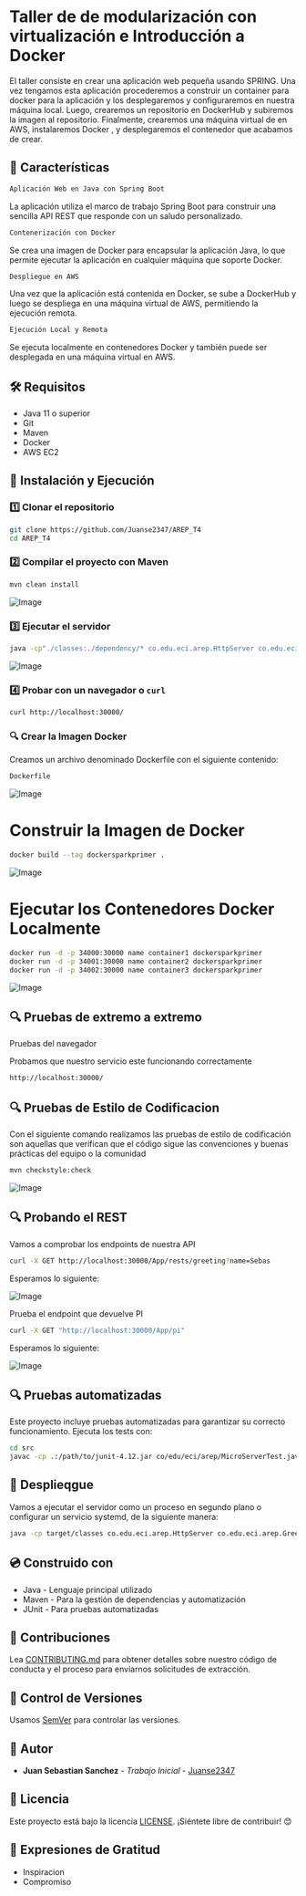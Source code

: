 # Taller de de modularización con virtualización e Introducción a Docker

El taller consiste en crear una aplicación web pequeña usando SPRING. Una vez tengamos esta aplicación procederemos a construir un container para docker para la aplicación y los desplegaremos y configuraremos en nuestra máquina local. Luego, crearemos un repositorio en DockerHub y subiremos la imagen al repositorio. Finalmente, crearemos una máquina virtual de en AWS, instalaremos Docker , y desplegaremos el contenedor que acabamos de crear.


## 📌 Características

```bash
Aplicación Web en Java con Spring Boot
```

La aplicación utiliza el marco de trabajo Spring Boot para construir una sencilla API REST que responde con un saludo personalizado.

```bash
Contenerización con Docker
```

Se crea una imagen de Docker para encapsular la aplicación Java, lo que permite ejecutar la aplicación en cualquier máquina que soporte Docker.
  
```bash
Despliegue en AWS
```

Una vez que la aplicación está contenida en Docker, se sube a DockerHub y luego se despliega en una máquina virtual de AWS, permitiendo la ejecución remota.

```bash
Ejecución Local y Remota
```
Se ejecuta localmente en contenedores Docker y también puede ser desplegada en una máquina virtual en AWS.


## 🛠️ Requisitos
- Java 11 o superior
- Git
- Maven
- Docker
- AWS EC2


## 🚀 Instalación y Ejecución
### 1️⃣ Clonar el repositorio
```bash
git clone https://github.com/Juanse2347/AREP_T4
cd AREP_T4
```

### 2️⃣ Compilar el proyecto con Maven
```bash
mvn clean install
```

![Image](https://github.com/user-attachments/assets/9a3392f2-fd28-4615-bfa2-ea5b9fdf9c00)


### 3️⃣ Ejecutar el servidor

```bash
java -cp"./classes:./dependency/* co.edu.eci.arep.HttpServer co.edu.eci.arep.GreetingController
```

![Image](https://github.com/user-attachments/assets/b91ad929-476d-4574-b792-751c9c93b2c9)


### 4️⃣ Probar con un navegador o `curl`
```bash
curl http://localhost:30000/
```


### 🔍 Crear la Imagen Docker

Creamos un archivo denominado Dockerfile con el siguiente contenido:

```bash
Dockerfile
```

![Image](https://github.com/user-attachments/assets/328d3d09-3a41-4294-9547-b5ec5723817f)

# Construir la Imagen de Docker

```bash
docker build --tag dockersparkprimer .
```

![Image](https://github.com/user-attachments/assets/bcc1a45f-9223-41a8-8d63-1f0697763409)


# Ejecutar los Contenedores Docker Localmente

```bash
docker run -d -p 34000:30000 name container1 dockersparkprimer
docker run -d -p 34001:30000 name container2 dockersparkprimer
docker run -d -p 34002:30000 name container3 dockersparkprimer
```

![Image](https://github.com/user-attachments/assets/2701569b-5036-4761-9ebb-3647163a8977)



## 🔍 Pruebas de extremo a extremo ##

Pruebas del navegador 

Probamos que nuestro servicio este funcionando correctamente

```bash
http://localhost:30000/
```




## 🔍 Pruebas de Estilo de Codificacion ##

Con el siguiente comando realizamos las pruebas de estilo de codificación son aquellas que verifican que el código sigue las convenciones y buenas prácticas del equipo o la comunidad

```bash
mvn checkstyle:check
```

![Image](https://github.com/user-attachments/assets/6c5a4c16-9c71-463d-9629-59f5c976213a)

## 🔍 Probando el REST ##

Vamos a comprobar los endpoints de nuestra API

```bash
curl -X GET http://localhost:30000/App/rests/greeting?name=Sebas
```

Esperamos lo siguiente:

![Image](https://github.com/user-attachments/assets/b8ba46e0-740b-4d87-9d95-c7be7d270987)


Prueba el endpoint que devuelve PI

```bash
curl -X GET "http://localhost:30000/App/pi"
```

Esperamos lo siguiente:

![Image](https://github.com/user-attachments/assets/19025246-5536-489e-8780-92d8b1bfa35b)


## 🔍 Pruebas automatizadas ##

Este proyecto incluye pruebas automatizadas para garantizar su correcto funcionamiento. Ejecuta los tests con:

```bash
cd src
javac -cp .:/path/to/junit-4.12.jar co/edu/eci/arep/MicroServerTest.java
```

## :office: Desplieqgue ##

Vamos a ejecutar el servidor como un proceso en segundo plano o configurar un servicio systemd, de la siguiente manera:

```bash
java -cp target/classes co.edu.eci.arep.HttpServer co.edu.eci.arep.GreetingController
```

## :cd: Construido con ## 

 - Java - Lenguaje principal utilizado
 - Maven - Para la gestión de dependencias y automatización
 - JUnit - Para pruebas automatizadas

## :busts_in_silhouette: Contribuciones ##

Lea [CONTRIBUTING.md](https://gist.github.com/PurpleBooth/b24679402957c63ec426) para obtener detalles sobre nuestro código de conducta y el proceso para enviarnos solicitudes de extracción.

## :school_satchel: Control de Versiones ##

Usamos [SemVer](http://semver.org/) para controlar las versiones.

## :bust_in_silhouette: Autor ##

* **Juan Sebastian Sanchez** - *Trabajo Inicial* - [Juanse2347](https://github.com/Juanse2347)


## 📄 Licencia
Este proyecto está bajo la licencia [LICENSE](LICENSE). ¡Siéntete libre de contribuir! 😊


## :wave: Expresiones de Gratitud ##

- Inspiracion
- Compromiso

